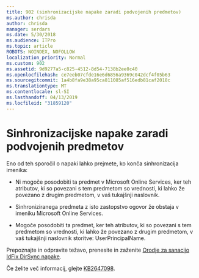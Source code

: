 ```yaml
---
title: 902 (sinhronizacijske napake zaradi podvojenih predmetov)
ms.author: chrisda
author: chrisda
manager: serdars
ms.date: 5/30/2018
ms.audience: ITPro
ms.topic: article
ROBOTS: NOINDEX, NOFOLLOW
localization_priority: Normal
ms.custom: 902
ms.assetid: 9d9277a5-c825-4512-8d54-7138b2ee0c40
ms.openlocfilehash: ce7eeb07cfde16e6d6856a9369c042dcf4f05b63
ms.sourcegitcommit: 1a4b8fa9e38a95ca811085af516edb81caf2018c
ms.translationtype: MT
ms.contentlocale: sl-SI
ms.lasthandoff: 04/13/2019
ms.locfileid: "31859120"
---
```

# <a name="sync-errors-due-to-duplicate-objects"></a>Sinhronizacijske napake zaradi podvojenih predmetov

Eno od teh sporočil o napaki lahko prejmete, ko konča sinhronizacija imenika:

- Ni mogoče posodobiti ta predmet v Microsoft Online Services, ker teh atributov, ki so povezani s tem predmetom so vrednosti, ki lahko že povezano z drugim predmetom, v vaš tukajšnji naslovnik.

- Sinhroniziranega predmeta z isto zastopstvo ogovor že obstaja v imeniku Microsoft Online Services.

- Mogoče posodobiti ta predmet, ker teh atributov, ki so povezani s tem predmetom so vrednosti, ki lahko že povezano z drugim predmetom, v vaš tukajšnji naslovnik storitve: UserPrincipalName.

Prepoznajte in odpravite težavo, prenesite in zaženite [Orodje za sanacijo IdFix DirSync napake](https://www.microsoft.com/download/details.aspx?id=36832).

Če želite več informacij, glejte [KB2647098](https://support.microsoft.com/help/2647098/duplicate-or-invalid-attributes-prevent-directory-synchronization-in-o).
